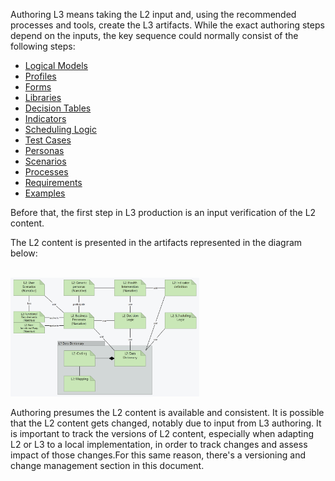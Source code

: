 

Authoring L3 means taking the L2 input and, using the recommended processes and tools, create the L3 artifacts. While the exact authoring steps depend on the inputs, the key sequence could normally consist of the following steps: 

* [Logical Models](l3_logicalmodels.md)
* [Profiles](l3_profiles.md)
* [Forms](l3_forms.md)
* [Libraries](l3_libraries.md)
* [Decision Tables](l3_decisiontables.md)
* [Indicators](l3_indicators.md)
* [Scheduling Logic](l3_schedulinglogic.md)
* [Test Cases](l3_testing.md)
* [Personas](l3_personas.md)
* [Scenarios](l3_scenarios.md)
* [Processes](l3_processes.md)
* [Requirements](l3_requirements.md)
* [Examples](l3_examples.md)

Before that, the first step in L3 production is an input verification of the L2 content. 

The L2 content is presented in the artifacts represented in the diagram below:  

<br clear="all"/>
<img src="./l2_artifacts.png" style="width:60%"/>
<br clear="all"/>

Authoring presumes the L2 content is available and consistent. It is possible that the L2 content gets changed, notably due to input from L3 authoring. It is important to track the versions of L2 content, especially when adapting L2 or L3 to a local implementation, in order to track changes and assess impact of those changes.For this same reason, there's a versioning and change management section in this document.

